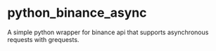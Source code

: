 # python_binance_async
A simple python wrapper for binance api that supports asynchronous requests with grequests.
